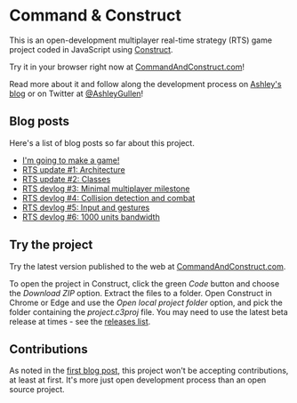 # Command & Construct

This is an open-development multiplayer real-time strategy (RTS) game project coded in JavaScript using [Construct](https://www.construct.net/).

Try it in your browser right now at [CommandAndConstruct.com](https://www.commandandconstruct.com)!

Read more about it and follow along the development process on [Ashley's blog](https://www.construct.net/en/blogs/ashleys-blog-2) or on Twitter at [@AshleyGullen](https://www.twitter.com/AshleyGullen)!

## Blog posts

Here's a list of blog posts so far about this project.

- [I'm going to make a game!](https://www.construct.net/en/blogs/ashleys-blog-2/im-going-game-1596)
- [RTS update #1: Architecture](https://www.construct.net/en/blogs/ashleys-blog-2/rts-update-architecture-1597)
- [RTS update #2: Classes](https://www.construct.net/en/blogs/ashleys-blog-2/rts-update-classes-1598)
- [RTS devlog #3: Minimal multiplayer milestone](https://www.construct.net/en/blogs/ashleys-blog-2/rts-devlog-minimal-1600)
- [RTS devlog #4: Collision detection and combat](https://www.construct.net/en/blogs/ashleys-blog-2/rts-devlog-collision-1601)
- [RTS devlog #5: Input and gestures](https://www.construct.net/en/blogs/ashleys-blog-2/rts-devlog-input-gestures-1602)
- [RTS devlog #6: 1000 units bandwidth](https://www.construct.net/en/blogs/ashleys-blog-2/rts-devlog-units-bandwidth-1603)

## Try the project

Try the latest version published to the web at [CommandAndConstruct.com](https://www.commandandconstruct.com).

To open the project in Construct, click the green *Code* button and choose the *Download ZIP* option. Extract the files to a folder. Open Construct in Chrome or Edge and use the *Open local project folder* option, and pick the folder containing the *project.c3proj* file. You may need to use the latest beta release at times - see the [releases list](https://www.construct.net/en/make-games/releases).

## Contributions

As noted in the [first blog post](https://www.construct.net/en/blogs/ashleys-blog-2/im-going-game-1596), this project won't be accepting contributions, at least at first. It's more just open development process than an open source project.